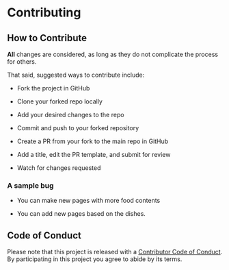 # Contributing

## How to Contribute

 **All** changes are considered, as long as they do not complicate the process for others.

That said, suggested ways to contribute include:

* Fork the project in GitHub

* Clone your forked repo locally

* Add your desired changes to the repo

* Commit and push to your forked repository

* Create a PR from your fork to the main repo in GitHub

* Add a title, edit the PR template, and submit for review

* Watch for changes requested

### A sample bug

* You can make new pages with more food contents

* You can add new pages based on the dishes.

## Code of Conduct

Please note that this project is released with a [Contributor Code of Conduct](CODE_OF_CONDUCT.md). By participating in this project you agree to abide by its terms.

